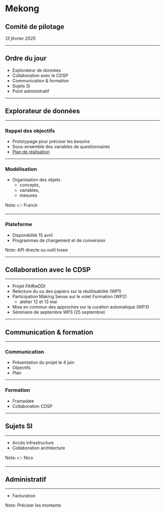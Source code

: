 # Mekong

## Comité de pilotage

*13 février 2025*

---

## Ordre du jour

- Explorateur de données
- Collaboration avec le CDSP
- Communication & formation
- Sujets SI
- Point administratif

---

## Explorateur de données

----

### Rappel des objectifs

- Prototypage pour préciser les besoins
- Sous-ensemble des variables de questionnaires
- [Plan de réalisation](https://github.com/Making-Sense-Info/Suivi-Constances/blob/main/ms23/pilote-explorateur-metadonnees-2025.md)

----

### Modélisation

- Organisation des objets
  - concepts, 
  - variables,
  - mesures

Note:
👉 Franck

----

### Plateforme

- Disponibilité 15 avril
- Programmes de chargement et de conversion

Note:
API directe ou outil Insee

---

## Collaboration avec le CDSP

----

- Projet FAIRwDDI
- Relecture du ou des papiers sur la réutilisabilité (WP1)
- Participation Making Sense sur le volet Formation (WP2)
  - atelier 12 et 13 mai
- Mise en commun des approches sur la curation automatique (WP3)
- Séminaire de septembre WP3 (25 septembre)

---

## Communication & formation

----

### Communication

- Présentation du projet le 4 juin
- Objectifs
- Plan

----

### Formation

- Framadate
- Collaboration CDSP

---

## Sujets SI

----

- Accès infrastructure
- Collaboration architecture

Note:
👉 Nico

---

## Administratif

----

- Facturation


Note:
Préciser les montants